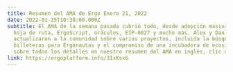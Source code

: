 ```yaml
---
title: Resumen del AMA de Ergo Enero 21, 2022
date: 2022-01-25T10:30:00.000Z
subtitle: El AMA de la semana pasada cubrió todo, desde adopción masiva, marketing
  hoja de ruta, ErgoScript, oráculos, EIP-0027 y mucho más. Alex y Dan también
  actualizaron a la comunidad sobre varios proyectos, incluida la búsqueda de más
  billeteras para Ergonautas y el compromiso de una incubadora de ecosistemas. Ponerse al día
  sobre todos los detalles en nuestro resumen del AMA en inglés, clic derecho y traducir para los que no hablen inglés!
link: https://ergoplatform.info/3IxKsx6
--- 
```

